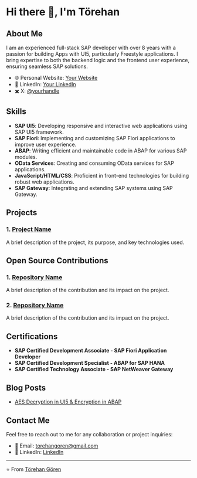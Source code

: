 # Hi there 👋, I'm Törehan

## About Me

I am an experienced full-stack SAP developer with over 8 years with a passion for building Apps with UI5, particularly Freestyle applications. I bring expertise to both the backend logic and the frontend user experience, ensuring seamless SAP solutions.

- 🌐 Personal Website: [Your Website](https://torehangoren.com)
- 💼 LinkedIn: [Your LinkedIn](https://linkedin.com/in/toerehan-goeren/)
- ✖️ X: [@yourhandle](https://twitter.com/torehangoren)

## Skills

- **SAP UI5**: Developing responsive and interactive web applications using SAP UI5 framework.
- **SAP Fiori**: Implementing and customizing SAP Fiori applications to improve user experience.
- **ABAP**: Writing efficient and maintainable code in ABAP for various SAP modules.
- **OData Services**: Creating and consuming OData services for SAP applications.
- **JavaScript/HTML/CSS**: Proficient in front-end technologies for building robust web applications.
- **SAP Gateway**: Integrating and extending SAP systems using SAP Gateway.

## Projects

### 1. [Project Name](https://github.com/yourusername/projectname)
A brief description of the project, its purpose, and key technologies used.

## Open Source Contributions

### 1. [Repository Name](https://github.com/yourusername/repositoryname)
A brief description of the contribution and its impact on the project.

### 2. [Repository Name](https://github.com/yourusername/repositoryname)
A brief description of the contribution and its impact on the project.

## Certifications

- **SAP Certified Development Associate - SAP Fiori Application Developer**
- **SAP Certified Development Specialist - ABAP for SAP HANA**
- **SAP Certified Technology Associate - SAP NetWeaver Gateway**

## Blog Posts

- [AES Decryption in UI5 & Encryption in ABAP]([https://yourblog.com/post1](https://community.sap.com/t5/technology-blogs-by-members/aes-decryption-in-fiori-encryption-in-abap/ba-p/13518990))

## Contact Me

Feel free to reach out to me for any collaboration or project inquiries:

- 📧 Email: [torehangoren@gmail.com](mailto:torehangoren@gmail.com)
- 💬 LinkedIn: [LinkedIn](https://linkedin.com/in/toerehan-goeren/)

---

⭐️ From [Törehan Gören](https://github.com/torehangoren)
